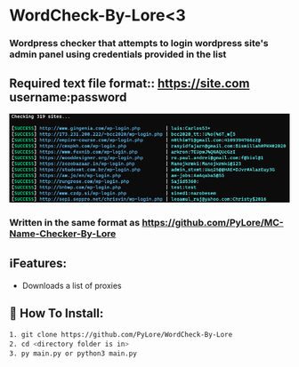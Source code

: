 # WordCheck-By-Lore<3

### Wordpress checker that attempts to login wordpress site's admin panel using credentials provided in the list

## Required text file format::  https://site.com username:password


![Screenshot](screenshot.png)

### Written in the same format as https://github.com/PyLore/MC-Name-Checker-By-Lore

## ℹ️Features:
* Downloads a list of proxies

## 🔌 How To Install:
```bash
1. git clone https://github.com/PyLore/WordCheck-By-Lore
2. cd <directory folder is in>
3. py main.py or python3 main.py
```
